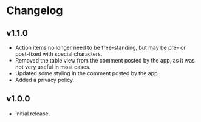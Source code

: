 # Changelog

## v1.1.0

<!--Releasenotes start-->
- Action items no longer need to be free-standing, but may be pre- or post-fixed with special characters.
- Removed the table view from the comment posted by the app, as it was not very useful in most cases.
- Updated some styling in the comment posted by the app.
- Added a privacy policy.
<!--Releasenotes end-->


## v1.0.0

- Initial release.
